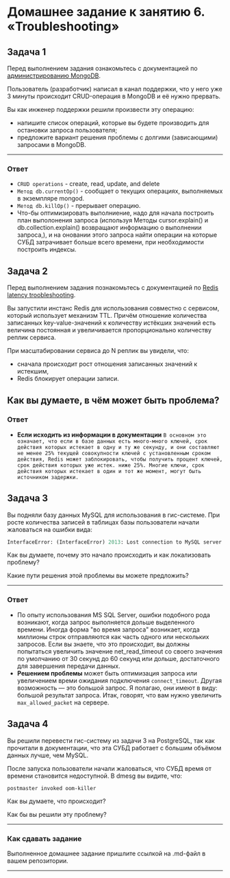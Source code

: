 # Домашнее задание к занятию 6. «Troubleshooting»

## Задача 1

Перед выполнением задания ознакомьтесь с документацией по [администрированию MongoDB](https://docs.mongodb.com/manual/administration/).

Пользователь (разработчик) написал в канал поддержки, что у него уже 3 минуты происходит CRUD-операция в MongoDB и её 
нужно прервать. 

Вы как инженер поддержки решили произвести эту операцию:

- напишите список операций, которые вы будете производить для остановки запроса пользователя;
- предложите вариант решения проблемы с долгими (зависающими) запросами в MongoDB.

---
### Ответ
* ```CRUD operations``` - create, read, update, and delete 
* ```Метод db.currentOp()``` - сообщает о текущих операциях, выполняемых в экземпляре mongod.
* ```Метод db.killOp()``` - прерывает операцию.
* Что-бы оптимизировать выполниение, надо для начала построить план выполонения запроса (используя Методы cursor.explain() и db.collection.explain() возвращают информацию о выполнении запроса,), и на оновании этого запроса найти операции на которые СУБД затрачивает больше всего времени, при необходимости построить индексы.

## Задача 2

Перед выполнением задания познакомьтесь с документацией по [Redis latency troobleshooting](https://redis.io/topics/latency).

Вы запустили инстанс Redis для использования совместно с сервисом, который использует механизм TTL. 
Причём отношение количества записанных key-value-значений к количеству истёкших значений есть величина постоянная и
увеличивается пропорционально количеству реплик сервиса. 

При масштабировании сервиса до N реплик вы увидели, что:

- сначала происходит рост отношения записанных значений к истекшим,
- Redis блокирует операции записи.

Как вы думаете, в чём может быть проблема?
---
### Ответ
* **Если исходить из информации в документации** ```В основном это означает, что если в базе данных есть много-много ключей, срок действия которых истекает в одну и ту же секунду, и они составляют не менее 25% текущей совокупности ключей с установленным сроком действия, Redis может заблокировать, чтобы получить процент ключей, срок действия которых уже истек. ниже 25%. Многие ключи, срок действия которых истекает в один и тот же момент, могут быть источником задержки.```
 
## Задача 3

Вы подняли базу данных MySQL для использования в гис-системе. При росте количества записей в таблицах базы
пользователи начали жаловаться на ошибки вида:
```python
InterfaceError: (InterfaceError) 2013: Lost connection to MySQL server during query u'SELECT..... '
```

Как вы думаете, почему это начало происходить и как локализовать проблему?

Какие пути решения этой проблемы вы можете предложить?
___
### Ответ
* По опыту использования MS SQL Server, ошибки подобного рода возникают, когда запрос выполняется дольше выделенного времени. Иногда форма "во время запроса" возникает, когда миллионы строк отправляются как часть одного или нескольких запросов. Если вы знаете, что это происходит, вы должны попытаться увеличить значение net_read_timeout со своего значения по умолчанию от 30 секунд до 60 секунд или дольше, достаточного для завершения передачи данных.
* **Решением проблемы** может быть оптимизация запроса или увеличением времи ожидания подключения ```connect_timeout```. Другая возможность — это большой запрос. Я полагаю, они имеют в виду: большой результат запроса. Итак, говорят, что вам нужно увеличить ```max_allowed_packet``` на сервере.

## Задача 4


Вы решили перевести гис-систему из задачи 3 на PostgreSQL, так как прочитали в документации, что эта СУБД работает с 
большим объёмом данных лучше, чем MySQL.

После запуска пользователи начали жаловаться, что СУБД время от времени становится недоступной. В dmesg вы видите, что:

`postmaster invoked oom-killer`

Как вы думаете, что происходит?

Как бы вы решили эту проблему?

---

### Как cдавать задание

Выполненное домашнее задание пришлите ссылкой на .md-файл в вашем репозитории.

---
